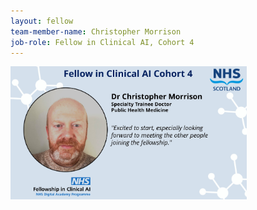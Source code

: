 ```yaml
---
layout: fellow
team-member-name: Christopher Morrison
job-role: Fellow in Clinical AI, Cohort 4
---
```

<img src="/images/fellow/card/christopher-morrison-quote.jpg" alt="Alt text" style="width:75%;">